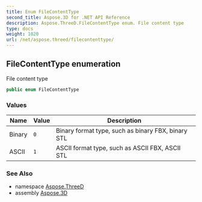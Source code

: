 ```yaml
---
title: Enum FileContentType
second_title: Aspose.3D for .NET API Reference
description: Aspose.ThreeD.FileContentType enum. File content type
type: docs
weight: 1020
url: /net/aspose.threed/filecontenttype/
---
```

## FileContentType enumeration

File content type

```csharp
public enum FileContentType
```

### Values

| Name | Value | Description |
| --- | --- | --- |
| Binary | `0` | Binary format type, such as binary FBX, binary STL |
| ASCII | `1` | ASCII format type, such as ASCII FBX, ASCII STL |

### See Also

* namespace [Aspose.ThreeD](../../aspose.threed/)
* assembly [Aspose.3D](../../)



